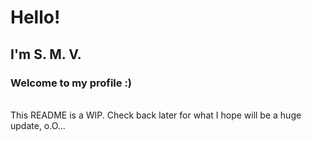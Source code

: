 <h1>Hello!</h1>
<h2>I'm S. M. V.</h2>
<h3>Welcome to my profile :)</h3>

<br>This README is a WIP. Check back later for what I hope will be a huge update, o.O...

